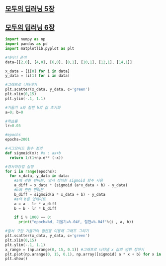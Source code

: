 [모두의 딥러닝 5장](https://velog.io/@yoonie_03/%EB%AA%A8%EB%91%90%EC%9D%98-%EB%94%A5%EB%9F%AC%EB%8B%9D-5%EC%9E%A5-logistic-regression)
---

[모두의 딥러닝 6장](https://velog.io/@yoonie_03/%EB%AA%A8%EB%91%90%EC%9D%98-%EB%94%A5%EB%9F%AC%EB%8B%9D-6%EC%9E%A5-perceptron)
---



```python
import numpy as np
import pandas as pd
import matplotlib.pyplot as plt

#데이터 준비
data=[[2,0], [4,0], [6,0], [8,1], [10,1], [12,1], [14,1]]

x_data = [i[0] for i in data]
y_data = [i[1] for i in data]

#그래프로 나타내기
plt.scatter(x_data, y_data, c='green')
plt.xlim(0,15)
plt.ylim(-.1, 1.1)

#기울기 a와 절편 b의 값 초기화
a=0; b=0

#학습률
lr=0.05

#epochs
epochs=2001

#시그모이드 함수 정의
def sigmoid(x): #x : ax+b
  return 1/(1+np.e** (-x))

#경사하강법 실행
for i in range(epochs):
  for x_data, y_data in data:
    #a에 관한 편미분, 앞서 정의한 sigmoid 함수 사용
    a_diff = x_data * (sigmoid (a*x_data + b) - y_data)
    #b에 관한 편미분
    b_diff = sigmoid(a * x_data + b) - y_data
    #a와 b를 업데이트
    a = a - lr * a_diff
    b = b - lr * b_diff

    if i % 1000 == 0:
      print("epoch=%d, 기울기=%.04f, 절편=%.04f"%(i , a, b))

#앞서 구한 기울기와 절편을 이용해 그래프 그리기
plt.scatter(x_data, y_data, c='green')
plt.xlim(0,15)
plt.ylim(-.1, 1.1)
x_range = (np.arange(0, 15, 0.1)) #그래프로 나타낼 x 값의 범위 정하기
plt.plot(np.arange(0, 15, 0.1), np.array([sigmoid( a * x + b) for x in x_range]))
plt.show()
```

